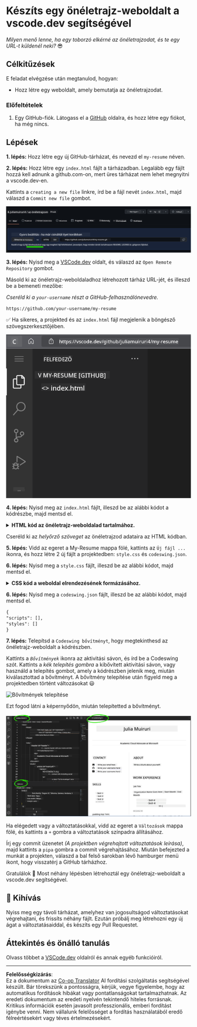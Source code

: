 <!--
CO_OP_TRANSLATOR_METADATA:
{
  "original_hash": "bd3aa6d2b879c30ea496c43aec1c49ed",
  "translation_date": "2025-08-29T10:36:21+00:00",
  "source_file": "8-code-editor/1-using-a-code-editor/assignment.md",
  "language_code": "hu"
}
-->
# Készíts egy önéletrajz-weboldalt a vscode.dev segítségével

_Milyen menő lenne, ha egy toborzó elkérné az önéletrajzodat, és te egy URL-t küldenél neki?_ 😎

## Célkitűzések

E feladat elvégzése után megtanulod, hogyan:

- Hozz létre egy weboldalt, amely bemutatja az önéletrajzodat.

### Előfeltételek

1. Egy GitHub-fiók. Látogass el a [GitHub](https://github.com/) oldalra, és hozz létre egy fiókot, ha még nincs.

## Lépések

**1. lépés:** Hozz létre egy új GitHub-tárházat, és nevezd el `my-resume` néven.

**2. lépés:** Hozz létre egy `index.html` fájlt a tárházadban. Legalább egy fájlt hozzá kell adnunk a github.com-on, mert üres tárházat nem lehet megnyitni a vscode.dev-en.

Kattints a `creating a new file` linkre, írd be a fájl nevét `index.html`, majd válaszd a `Commit new file` gombot.

![Új fájl létrehozása a github.com-on](../../../../translated_images/new-file-github.com.c886796d800e8056561829a181be1382c5303da9d902d8b2dd82b68a4806e21f.hu.png)

**3. lépés:** Nyisd meg a [VSCode.dev](https://vscode.dev) oldalt, és válaszd az `Open Remote Repository` gombot.

Másold ki az önéletrajz-weboldaladhoz létrehozott tárház URL-jét, és illeszd be a bemeneti mezőbe:

_Cseréld ki a `your-username` részt a GitHub-felhasználónevedre._

```
https://github.com/your-username/my-resume
```

✅ Ha sikeres, a projekted és az `index.html` fájl megjelenik a böngésző szövegszerkesztőjében.

![Új fájl létrehozása](../../../../translated_images/project-on-vscode.dev.e79815a9a95ee7feac72ebe5c941c91279716be37c575dbdbf2f43bea2c7d8b6.hu.png)

**4. lépés:** Nyisd meg az `index.html` fájlt, illeszd be az alábbi kódot a kódrészbe, majd mentsd el.

<details>
    <summary><b>HTML kód az önéletrajz-weboldalad tartalmához.</b></summary>
    
        <html>

            <head>
                <link href="style.css" rel="stylesheet">
                <link rel="stylesheet" href="https://cdnjs.cloudflare.com/ajax/libs/font-awesome/5.15.4/css/all.min.css">
                <title>A neved ide kerül!</title>
            </head>
            <body>
                <header id="header">
                    <!-- önéletrajz fejléc a neveddel és a pozícióddal -->
                    <h1>A neved ide kerül!</h1>
                    <hr>
                    A szerepköröd!
                    <hr>
                </header>
                <main>
                    <article id="mainLeft">
                        <section>
                            <h2>KAPCSOLAT</h2>
                            <!-- kapcsolati adatok, beleértve a közösségi médiát -->
                            <p>
                                <i class="fa fa-envelope" aria-hidden="true"></i>
                                <a href="mailto:username@domain.top-level domain">Írd ide az e-mail címedet</a>
                            </p>
                            <p>
                                <i class="fab fa-github" aria-hidden="true"></i>
                                <a href="github.com/yourGitHubUsername">Írd ide a felhasználónevedet!</a>
                            </p>
                            <p>
                                <i class="fab fa-linkedin" aria-hidden="true"></i>
                                <a href="linkedin.com/yourLinkedInUsername">Írd ide a felhasználónevedet!</a>
                            </p>
                        </section>
                        <section>
                            <h2>KÉSZSÉGEK</h2>
                            <!-- a készségeid -->
                            <ul>
                                <li>Készség 1!</li>
                                <li>Készség 2!</li>
                                <li>Készség 3!</li>
                                <li>Készség 4!</li>
                            </ul>
                        </section>
                        <section>
                            <h2>OKTATÁS</h2>
                            <!-- az oktatásod -->
                            <h3>Írd ide a kurzusodat!</h3>
                            <p>
                                Írd ide az intézményedet!
                            </p>
                            <p>
                                Kezdési - Befejezési dátum
                            </p>
                        </section>            
                    </article>
                    <article id="mainRight">
                        <section>
                            <h2>RÓLAM</h2>
                            <!-- rólad -->
                            <p>Írj egy rövid bemutatkozást magadról!</p>
                        </section>
                        <section>
                            <h2>MUNKAHELYI TAPASZTALAT</h2>
                            <!-- a munkatapasztalatod -->
                            <h3>Munkakör</h3>
                            <p>
                                Szervezet neve ide kerül | Kezdési hónap – Befejezési hónap
                            </p>
                            <ul>
                                    <li>Feladat 1 - Írd le, mit csináltál!</li>
                                    <li>Feladat 2 - Írd le, mit csináltál!</li>
                                    <li>Írd le a hozzájárulásod eredményeit/hatását</li>
                                    
                            </ul>
                            <h3>Munkakör 2</h3>
                            <p>
                                Szervezet neve ide kerül | Kezdési hónap – Befejezési hónap
                            </p>
                            <ul>
                                    <li>Feladat 1 - Írd le, mit csináltál!</li>
                                    <li>Feladat 2 - Írd le, mit csináltál!</li>
                                    <li>Írd le a hozzájárulásod eredményeit/hatását</li>
                                    
                            </ul>
                        </section>
                    </article>
                </main>
            </body>
        </html>
</details>

Cseréld ki az _helyőrző szöveget_ az önéletrajzod adataira az HTML kódban.

**5. lépés:** Vidd az egeret a My-Resume mappa fölé, kattints az `Új fájl ...` ikonra, és hozz létre 2 új fájlt a projektedben: `style.css` és `codeswing.json`.

**6. lépés:** Nyisd meg a `style.css` fájlt, illeszd be az alábbi kódot, majd mentsd el.

<details>
        <summary><b>CSS kód a weboldal elrendezésének formázásához.</b></summary>
            
            body {
                font-family: 'Segoe UI', Tahoma, Geneva, Verdana, sans-serif;
                font-size: 16px;
                max-width: 960px;
                margin: auto;
            }
            h1 {
                font-size: 3em;
                letter-spacing: .6em;
                padding-top: 1em;
                padding-bottom: 1em;
            }

            h2 {
                font-size: 1.5em;
                padding-bottom: 1em;
            }

            h3 {
                font-size: 1em;
                padding-bottom: 1em;
            }
            main { 
                display: grid;
                grid-template-columns: 40% 60%;
                margin-top: 3em;
            }
            header {
                text-align: center;
                margin: auto 2em;
            }

            section {
                margin: auto 1em 4em 2em;
            }

            i {
                margin-right: .5em;
            }

            p {
                margin: .2em auto
            }

            hr {
                border: none;
                background-color: lightgray;
                height: 1px;
            }

            h1, h2, h3 {
                font-weight: 100;
                margin-bottom: 0;
            }
            #mainLeft {
                border-right: 1px solid lightgray;
            }
            
</details>

**6. lépés:** Nyisd meg a `codeswing.json` fájlt, illeszd be az alábbi kódot, majd mentsd el.

    {
    "scripts": [],
    "styles": []
    }

**7. lépés:** Telepítsd a `Codeswing bővítményt`, hogy megtekinthesd az önéletrajz-weboldalt a kódrészben.

Kattints a _`Bővítmények`_ ikonra az aktivitási sávon, és írd be a Codeswing szót. Kattints a _kék telepítés gombra_ a kibővített aktivitási sávon, vagy használd a telepítés gombot, amely a kódrészben jelenik meg, miután kiválasztottad a bővítményt. A bővítmény telepítése után figyeld meg a projektedben történt változásokat 😃

![Bővítmények telepítése](../../../../8-code-editor/images/install-extension.gif)

Ezt fogod látni a képernyődön, miután telepítetted a bővítményt.

![Codeswing bővítmény működés közben](../../../../translated_images/after-codeswing-extension-pb.0ebddddcf73b550994947a9084e35e2836c713ae13839d49628e3c764c1cfe83.hu.png)

Ha elégedett vagy a változtatásokkal, vidd az egeret a `Változások` mappa fölé, és kattints a `+` gombra a változtatások színpadra állításához.

Írj egy commit üzenetet _(A projektben végrehajtott változtatások leírása)_, majd kattints a `pipa` gombra a commit végrehajtásához. Miután befejezted a munkát a projekten, válaszd a bal felső sarokban lévő hamburger menü ikont, hogy visszatérj a GitHub tárházhoz.

Gratulálok 🎉 Most néhány lépésben létrehoztál egy önéletrajz-weboldalt a vscode.dev segítségével.

## 🚀 Kihívás

Nyiss meg egy távoli tárházat, amelyhez van jogosultságod változtatásokat végrehajtani, és frissíts néhány fájlt. Ezután próbálj meg létrehozni egy új ágat a változtatásaiddal, és készíts egy Pull Requestet.

## Áttekintés és önálló tanulás

Olvass többet a [VSCode.dev](https://code.visualstudio.com/docs/editor/vscode-web?WT.mc_id=academic-0000-alfredodeza) oldalról és annak egyéb funkcióiról.

---

**Felelősségkizárás**:  
Ez a dokumentum az [Co-op Translator](https://github.com/Azure/co-op-translator) AI fordítási szolgáltatás segítségével készült. Bár törekszünk a pontosságra, kérjük, vegye figyelembe, hogy az automatikus fordítások hibákat vagy pontatlanságokat tartalmazhatnak. Az eredeti dokumentum az eredeti nyelvén tekintendő hiteles forrásnak. Kritikus információk esetén javasolt professzionális, emberi fordítást igénybe venni. Nem vállalunk felelősséget a fordítás használatából eredő félreértésekért vagy téves értelmezésekért.